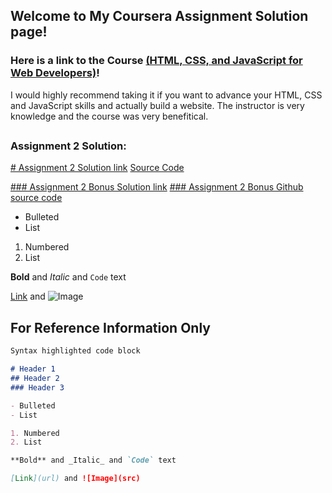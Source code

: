 ## Welcome to My Coursera Assignment Solution page!


### Here is a link to the Course [(HTML, CSS, and JavaScript for Web Developers)](https://www.coursera.org/learn/html-css-javascript-for-web-developers/home/welcome)!

I would highly recommend taking it if you want to advance your HTML, CSS and JavaScript skills and actually build a website. The instructor is very knowledge and the course was very benefitical.

##  

### Assignment 2 Solution:
[# Assignment 2 Solution link](https://confidenceiskey.github.io/coursera-test/module2-solution/)
[Source Code](https://github.com/Confidenceiskey/coursera-test/tree/gh-pages/module2-solution)


[### Assignment 2 Bonus Solution link](https://confidenceiskey.github.io/coursera-test/module2-solution-bonus/)
[### Assignment 2 Bonus Github source code](https://github.com/Confidenceiskey/coursera-test/tree/gh-pages/module2-solution-bonus)

- Bulleted
- List

1. Numbered
2. List

**Bold** and _Italic_ and `Code` text

[Link](url) and ![Image](src)


## For Reference Information Only

```markdown
Syntax highlighted code block

# Header 1
## Header 2
### Header 3

- Bulleted
- List

1. Numbered
2. List

**Bold** and _Italic_ and `Code` text

[Link](url) and ![Image](src)
```
